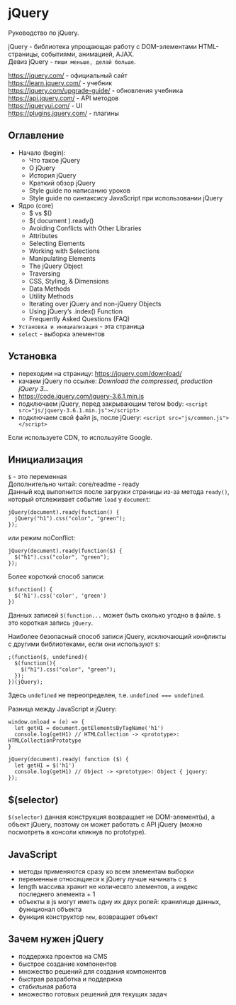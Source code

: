 # jQuery
Руководство по jQuery.

jQuery - библиотека упрощающая работу с DOM-элементами HTML-страницы, событиями, анимацией, AJAX.  
Девиз jQuery - `пиши меньше, делай больше`.

https://jquery.com/ - официальный сайт  
https://learn.jquery.com/ - учебник  
https://jquery.com/upgrade-guide/ - обновления учебника  
https://api.jquery.com/ - API методов  
https://jqueryui.com/ - UI  
https://plugins.jquery.com/ - плагины

## Оглавление
- Начало (begin):
  - Что такое jQuery
  - О jQuery
  - История jQuery
  - Краткий обзор jQuery
  - Style guide по написанию уроков
  - Style guide по синтаксису JavaScript при использовании jQuery
- Ядро (core)
  - $ vs $()
  - $( document ).ready()
  - Avoiding Conflicts with Other Libraries
  - Attributes
  - Selecting Elements
  - Working with Selections
  - Manipulating Elements
  - The jQuery Object
  - Traversing
  - CSS, Styling, & Dimensions
  - Data Methods
  - Utility Methods
  - Iterating over jQuery and non-jQuery Objects
  - Using jQuery’s .index() Function
  - Frequently Asked Questions (FAQ)
- `Установка и инициализация` - эта страница
- `select` - выборка элементов

## Установка
- переходим на страницу: https://jquery.com/download/
- качаем jQuery по ссылке: *Download the compressed, production jQuery 3...*
- https://code.jquery.com/jquery-3.6.1.min.js
- подключаем jQuery, перед закрывающим тегом body: `<script src="js/jquery-3.6.1.min.js"></script>`
- подключаем свой файл js, после jQuery: `<script src="js/common.js"></script>`

Если используете CDN, то используйте Google.

## Инициализация
`$` - это переменная  
Дополнительно читай: core/readme - ready  
Данный код выполнится после загрузки страницы из-за метода `ready()`, который отслеживает событие `load` у `document`:

    jQuery(document).ready(function() {
      jQuery("h1").css("color", "green");
    });

или режим noConflict:

    jQuery(document).ready(function($) {
      $("h1").css("color", "green");
    });

Более короткий способ записи:

    $(function() {
      $('h1').css('color', 'green')
    })

Данных записей `$(function...` может быть сколько угодно в файле. `$` это короткая запись `jQuery`.

Наиболее безопасный способ записи jQuery, исключающий конфликты с другими библиотеками, если они используют `$`:

    ;(function($, undefined){
      $(function(){
        $("h1").css("color", "green");
      });
    })(jQuery);

Здесь `undefined` не переопределен, т.е. `undefined === undefined`.

Разница между JavaScript и jQuery:

    window.onload = (e) => {
      let getH1 = document.getElementsByTagName('h1')
      console.log(getH1) // HTMLCollection -> <prototype>: HTMLCollectionPrototype
    }

    jQuery(document).ready( function ($) {
      let getH1 = $('h1')
      console.log(getH1) // Object -> <prototype>: Object { jquery: 
    });

## $(selector)
`$(selector)` данная конструкция возвращает не DOM-элемент(ы), а объект jQuery, поэтому он может работать с API jQuery (можно посмотреть в консоли кликнув по prototype).

## JavaScript
- методы применяются сразу ко всем элементам выборки
- переменные относящиеся к jQuery лучше начинать с `$`
- length массива хранит не количесвто элементов, а индекс последнего элемента + 1
- объекты в js могут иметь одну их двух ролей: хранилище данных, функционал объекта
- функция конструктор `new`, возвращает объект

## Зачем нужен jQuery
- поддержка проектов на CMS
- быстрое создание компонентов
- множество решений для создания компонентов
- быстрая разработка и поддержка
- стабильная работа
- множество готовых решений для текущих задач
